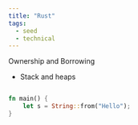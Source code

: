 ```yaml
---
title: "Rust"
tags:
  - seed
  - technical
---
```



Ownership and Borrowing
- Stack and heaps

```rust

fn main() {
	let s = String::from("Hello");
}
```